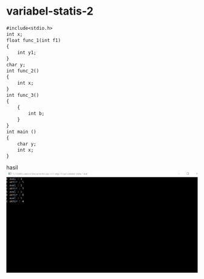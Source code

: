 # variabel-statis-2

    #include<stdio.h>
    int x;
    float func_1(int f1)
    {
        int y1;
    }
    char y;
    int func_2()
    {
        int x;
    }
    int func_3()
    {
        {
            int b;
        }
    }
    int main ()
    {
        char y;
        int x;
    }
    
    
    
hasil
![img](https://github.com/septianaana/variabel-statis-2/blob/master/variabel%20statis%202.png?raw=true)
